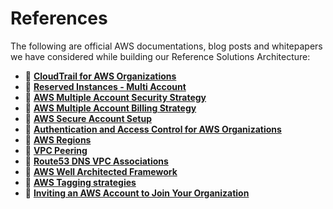 # References
The following are official AWS documentations, blog posts and whitepapers we have considered while building our Reference Solutions Architecture:

- :orange_book: [**CloudTrail for AWS Organizations**](https://docs.aws.amazon.com/awscloudtrail/latest/userguide/creating-trail-organization.html)
- :orange_book: [**Reserved Instances - Multi Account**](https://aws.amazon.com/about-aws/whats-new/2019/07/amazon-ec2-on-demand-capacity-reservations-shared-across-multiple-aws-accounts/)
- :orange_book: [**AWS Multiple Account Security Strategy**](https://d1.awsstatic.com/aws-answers/AWS_Multi_Account_Security_Strategy.pdf)
- :orange_book: [**AWS Multiple Account Billing Strategy**](https://aws.amazon.com/answers/account-management/)
- :orange_book: [**AWS Secure Account Setup**](https://aws.amazon.com/answers/security/aws-secure-account-setup/)
- :orange_book: [**Authentication and Access Control for AWS Organizations**](https://docs.aws.amazon.com/organizations/latest/userguide/orgs_permissions.html)
- :orange_book: [**AWS Regions**](https://www.concurrencylabs.com/blog/choose-your-aws-region-wisely/)
- :orange_book: [**VPC Peering**](https://docs.aws.amazon.com/vpc/latest/peering/what-is-vpc-peering.html)
- :orange_book: [**Route53 DNS VPC Associations**](https://aws.amazon.com/premiumsupport/knowledge-center/private-hosted-zone-different-account/)
- :orange_book: [**AWS Well Architected Framework**](https://aws.amazon.com/blogs/apn/the-5-pillars-of-the-aws-well-architected-framework/)
- :orange_book: [**AWS Tagging strategies**](https://aws.amazon.com/answers/account-management/aws-tagging-strategies/)
- :orange_book: [**Inviting an AWS Account to Join Your Organization**](https://docs.aws.amazon.com/organizations/latest/userguide/orgs_manage_accounts_invites.html)
